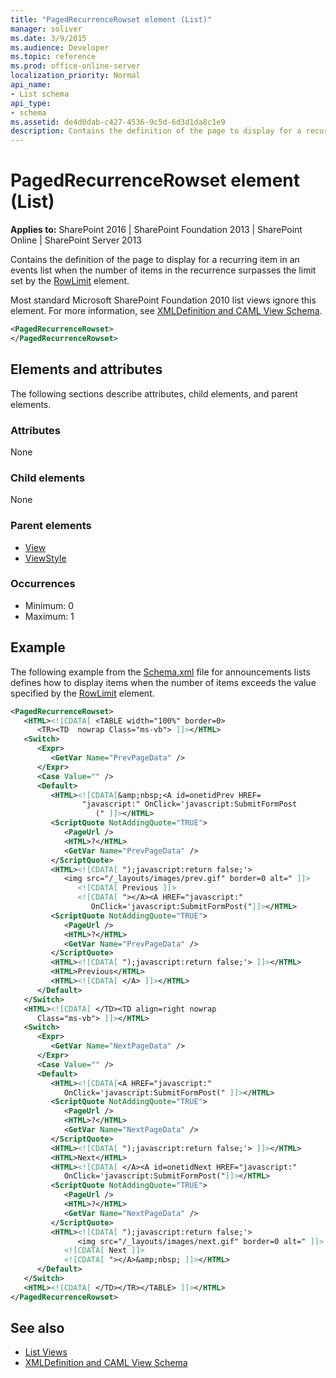 ```yaml
---
title: "PagedRecurrenceRowset element (List)"
manager: soliver
ms.date: 3/9/2015
ms.audience: Developer
ms.topic: reference
ms.prod: office-online-server
localization_priority: Normal
api_name:
- List schema
api_type:
- schema
ms.assetid: de4d0dab-c427-4536-9c5d-6d3d1da8c1e9
description: Contains the definition of the page to display for a recurring item in an events list when the number of items in the recurrence surpasses the limit set by the RowLimit element.
---
```


# PagedRecurrenceRowset element (List)

**Applies to:** SharePoint 2016 | SharePoint Foundation 2013 | SharePoint Online | SharePoint Server 2013
  
Contains the definition of the page to display for a recurring item in an events list when the number of items in the recurrence surpasses the limit set by the [RowLimit](rowlimit-element-list.md) element. 
  
Most standard Microsoft SharePoint Foundation 2010 list views ignore this element. For more information, see [XMLDefinition and CAML View Schema](http://msdn.microsoft.com/library/1845d203-4699-4b0e-a182-2d9998439922%28Office.15%29.aspx).
  
```XML
<PagedRecurrenceRowset>
</PagedRecurrenceRowset>
```

## Elements and attributes

The following sections describe attributes, child elements, and parent elements.

### Attributes

None
   
### Child elements

None
   
### Parent elements

- [View](view-element-list.md)
- [ViewStyle](viewstyle-element-list.md)
   
### Occurrences

- Minimum: 0
- Maximum: 1 
   
## Example

The following example from the [Schema.xml](http://msdn.microsoft.com/library/c2f01064-80d8-47ee-b602-ecf4c480ac56%28Office.15%29.aspx) file for announcements lists defines how to display items when the number of items exceeds the value specified by the [RowLimit](rowlimit-element-list.md) element. 
  
```XML
<PagedRecurrenceRowset>
   <HTML><![CDATA[ <TABLE width="100%" border=0>
      <TR><TD  nowrap Class="ms-vb"> ]]></HTML>
   <Switch>
      <Expr>
         <GetVar Name="PrevPageData" />
      </Expr>
      <Case Value="" />
      <Default>
         <HTML><![CDATA[&amp;nbsp;<A id=onetidPrev HREF=
                "javascript:" OnClick='javascript:SubmitFormPost
                   (" ]]></HTML>
         <ScriptQuote NotAddingQuote="TRUE">
            <PageUrl />
            <HTML>?</HTML>
            <GetVar Name="PrevPageData" />
         </ScriptQuote>
         <HTML><![CDATA[ ");javascript:return false;'>
            <img src="/_layouts/images/prev.gif" border=0 alt=" ]]>
               <![CDATA[ Previous ]]>
               <![CDATA[ "></A><A HREF="javascript:" 
                  OnClick='javascript:SubmitFormPost("]]></HTML>
         <ScriptQuote NotAddingQuote="TRUE">
            <PageUrl />
            <HTML>?</HTML>
            <GetVar Name="PrevPageData" />
         </ScriptQuote>
         <HTML><![CDATA[ ");javascript:return false;'> ]]></HTML>
         <HTML>Previous</HTML>
         <HTML><![CDATA[ </A> ]]></HTML>
      </Default>
   </Switch>
   <HTML><![CDATA[ </TD><TD align=right nowrap 
      Class="ms-vb"> ]]></HTML>
   <Switch>
      <Expr>
         <GetVar Name="NextPageData" />
      </Expr>
      <Case Value="" />
      <Default>
         <HTML><![CDATA[<A HREF="javascript:" 
            OnClick='javascript:SubmitFormPost(" ]]></HTML>
         <ScriptQuote NotAddingQuote="TRUE">
            <PageUrl />
            <HTML>?</HTML>
            <GetVar Name="NextPageData" />
         </ScriptQuote>
         <HTML><![CDATA[ ");javascript:return false;'> ]]></HTML>
         <HTML>Next</HTML>
         <HTML><![CDATA[ </A><A id=onetidNext HREF="javascript:" 
            OnClick='javascript:SubmitFormPost("]]></HTML>
         <ScriptQuote NotAddingQuote="TRUE">
            <PageUrl />
            <HTML>?</HTML>
            <GetVar Name="NextPageData" />
         </ScriptQuote>
         <HTML><![CDATA[ ");javascript:return false;'>
               <img src="/_layouts/images/next.gif" border=0 alt=" ]]>
            <![CDATA[ Next ]]>
            <![CDATA[ "></A>&amp;nbsp; ]]></HTML>
      </Default>
   </Switch>
   <HTML><![CDATA[ </TD></TR></TABLE> ]]></HTML>
</PagedRecurrenceRowset>
```

## See also

- [List Views](http://msdn.microsoft.com/library/43e6ba7e-eddb-418a-a570-c0815016fc17%28Office.15%29.aspx)  
- [XMLDefinition and CAML View Schema](http://msdn.microsoft.com/library/1845d203-4699-4b0e-a182-2d9998439922%28Office.15%29.aspx)

